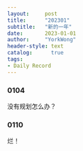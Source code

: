 ```yaml
---
layout:     post
title:      "202301"
subtitle:   "新的一年"
date:       2023-01-01
author:     "YorkWong"
header-style: text
catalog:      true
tags:
- Daily Record
---
```


### 0104
没有规划怎么办？

### 0110
烂！
